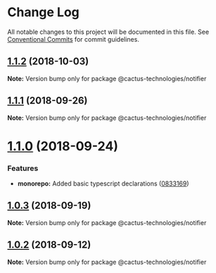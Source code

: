 # Change Log

All notable changes to this project will be documented in this file.
See [Conventional Commits](https://conventionalcommits.org) for commit guidelines.

<a name="1.1.2"></a>

## [1.1.2](https://github.com/CactusTechnologies/cactus-utils/compare/@cactus-technologies/notifier@1.1.1...@cactus-technologies/notifier@1.1.2) (2018-10-03)

**Note:** Version bump only for package @cactus-technologies/notifier

<a name="1.1.1"></a>

## [1.1.1](https://github.com/CactusTechnologies/cactus-utils/compare/@cactus-technologies/notifier@1.1.0...@cactus-technologies/notifier@1.1.1) (2018-09-26)

**Note:** Version bump only for package @cactus-technologies/notifier

<a name="1.1.0"></a>

# [1.1.0](https://github.com/CactusTechnologies/cactus-utils/compare/@cactus-technologies/notifier@1.0.3...@cactus-technologies/notifier@1.1.0) (2018-09-24)

### Features

-   **monorepo:** Added basic typescript declarations ([0833169](https://github.com/CactusTechnologies/cactus-utils/commit/0833169))

<a name="1.0.3"></a>

## [1.0.3](https://github.com/CactusTechnologies/cactus-utils/compare/@cactus-technologies/notifier@1.0.2...@cactus-technologies/notifier@1.0.3) (2018-09-19)

**Note:** Version bump only for package @cactus-technologies/notifier

<a name="1.0.2"></a>

## [1.0.2](https://github.com/CactusTechnologies/cactus-utils/compare/@cactus-technologies/notifier@1.0.1...@cactus-technologies/notifier@1.0.2) (2018-09-12)

**Note:** Version bump only for package @cactus-technologies/notifier
